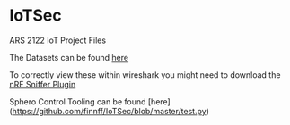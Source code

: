 # IoTSec
ARS 2122 IoT Project Files


The Datasets can be found [here](https://github.com/finnff/IoTSec/tree/master/LOGS/DataSets)

To correctly view these within wireshark you might need to download the [nRF Sniffer Plugin](https://infocenter.nordicsemi.com/index.jsp?topic=%2Fug_sniffer_ble%2FUG%2Fsniffer_ble%2Finstalling_sniffer.html)

Sphero Control Tooling can be found [here] (https://github.com/finnff/IoTSec/blob/master/test.py)

